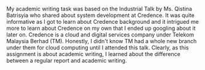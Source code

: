 My academic writing task was based on the Industrial Talk by Ms. Qistina Batrisyia who shared about system development at Credence. It was quite informative as I got to learn about Credence background and it intrigued me more to learn about Credence on my own that I ended up googling about it later on. Credence is a cloud and digital services company under Telekom Malaysia Berhad (TM). Honestly, I didn't know TM had a whole new branch under them for cloud computing until I attended this talk. Clearly, as this assignment is about academic writing, I learned about the difference between a regular report and academic writing.
